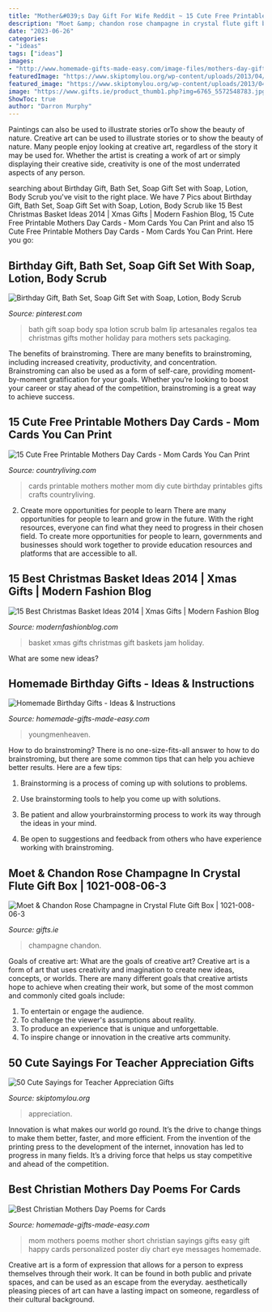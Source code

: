 ```yaml
---
title: "Mother&#039;s Day Gift For Wife Reddit ~ 15 Cute Free Printable Mothers Day Cards"
description: "Moet &amp; chandon rose champagne in crystal flute gift box"
date: "2023-06-26"
categories:
- "ideas"
tags: ["ideas"]
images:
- "http://www.homemade-gifts-made-easy.com/image-files/mothers-day-gifts-personalized-300x300.jpg"
featuredImage: "https://www.skiptomylou.org/wp-content/uploads/2013/04/50-cute-sayings-for-teacher-appreciation-gifts1-1.jpg"
featured_image: "https://www.skiptomylou.org/wp-content/uploads/2013/04/50-cute-sayings-for-teacher-appreciation-gifts1-1.jpg"
image: "https://www.gifts.ie/product_thumb1.php?img=6765_5572548783.jpg&amp;w=625&amp;h=625&amp;sf=products&amp;cache=20201117G&amp;autofill=1"
ShowToc: true
author: "Darron Murphy"
---
```



Paintings can also be used to illustrate stories orTo show the beauty of nature.
Creative art can be used to illustrate stories or to show the beauty of nature. Many people enjoy looking at creative art, regardless of the story it may be used for. Whether the artist is creating a work of art or simply displaying their creative side, creativity is one of the most underrated aspects of any person.

	

		
searching about Birthday Gift, Bath Set, Soap Gift Set with Soap, Lotion, Body Scrub you've visit to the right place. We have 7 Pics about Birthday Gift, Bath Set, Soap Gift Set with Soap, Lotion, Body Scrub like 15 Best Christmas Basket Ideas 2014 | Xmas Gifts | Modern Fashion Blog, 15 Cute Free Printable Mothers Day Cards - Mom Cards You Can Print and also 15 Cute Free Printable Mothers Day Cards - Mom Cards You Can Print. Here you go:
		
    
## Birthday Gift, Bath Set, Soap Gift Set With Soap, Lotion, Body Scrub

<img loading=lazy src="https://i.pinimg.com/736x/b0/87/58/b08758b0b910fcff1fa7d9e6f0024301--green-tea-bath-lip-scrubs.jpg" onerror="this.onerror=null;this.src='https://tse1.mm.bing.net/th?id=OIP.J2t52HJCXNuc2h8EA6c0QAHaJ3&amp;pid=15.1';" alt="Birthday Gift, Bath Set, Soap Gift Set with Soap, Lotion, Body Scrub">

_Source: pinterest.com_

>bath gift soap body spa lotion scrub balm lip artesanales regalos tea christmas gifts mother holiday para mothers sets packaging. 

	

The benefits of brainstroming.
There are many benefits to brainstroming, including increased creativity, productivity, and concentration. Brainstroming can also be used as a form of self-care, providing moment-by-moment gratification for your goals. Whether you’re looking to boost your career or stay ahead of the competition, brainstroming is a great way to achieve success.

    
## 15 Cute Free Printable Mothers Day Cards - Mom Cards You Can Print

<img loading=lazy src="https://hips.hearstapps.com/clv.h-cdn.co/assets/16/14/2048x1024/landscape-1460052137-mothersdaycardsclv.jpg?resize=1200:*" onerror="this.onerror=null;this.src='https://tse3.mm.bing.net/th?id=OIP.a84G9IcgV4RLqpcFRJACPQHaDt&amp;pid=15.1';" alt="15 Cute Free Printable Mothers Day Cards - Mom Cards You Can Print">

_Source: countryliving.com_

>cards printable mothers mother mom diy cute birthday printables gifts crafts countryliving. 

	

2) Create more opportunities for people to learn
There are many opportunities for people to learn and grow in the future. With the right resources, everyone can find what they need to progress in their chosen field. To create more opportunities for people to learn, governments and businesses should work together to provide education resources and platforms that are accessible to all.

    
## 15 Best Christmas Basket Ideas 2014 | Xmas Gifts | Modern Fashion Blog

<img loading=lazy src="https://modernfashionblog.com/wp-content/uploads/2014/11/15-Best-Christmas-Basket-Ideas-2014-Xmas-Gifts-1.jpg" onerror="this.onerror=null;this.src='https://tse4.mm.bing.net/th?id=OIP.LiNoEm3jGJXu0vOvGYPISwHaJ4&amp;pid=15.1';" alt="15 Best Christmas Basket Ideas 2014 | Xmas Gifts | Modern Fashion Blog">

_Source: modernfashionblog.com_

>basket xmas gifts christmas gift baskets jam holiday. 

	

What are some new ideas?
 

    
## Homemade Birthday Gifts - Ideas &amp; Instructions

<img loading=lazy src="https://www.homemade-gifts-made-easy.com/image-files/homemade-birthday-gifts-800x1351.jpg" onerror="this.onerror=null;this.src='https://tse3.mm.bing.net/th?id=OIP.GlqgsVtFi074-oBjzi5FhQHaMg&amp;pid=15.1';" alt="Homemade Birthday Gifts - Ideas &amp; Instructions">

_Source: homemade-gifts-made-easy.com_

>youngmenheaven. 

	

How to do brainstroming?
There is no one-size-fits-all answer to how to do brainstroming, but there are some common tips that can help you achieve better results. Here are a few tips:
1. Brainstorming is a process of coming up with solutions to problems.

2. Use brainstorming tools to help you come up with solutions.

3. Be patient and allow yourbrainstorming process to work its way through the ideas in your mind.

4. Be open to suggestions and feedback from others who have experience working with brainstroming.

    
## Moet &amp; Chandon Rose Champagne In Crystal Flute Gift Box | 1021-008-06-3

<img loading=lazy src="https://www.gifts.ie/product_thumb1.php?img=6765_5572548783.jpg&amp;w=625&amp;h=625&amp;sf=products&amp;cache=20201117G&amp;autofill=1" onerror="this.onerror=null;this.src='https://tse4.mm.bing.net/th?id=OIP.bpZHK1siqAsbn50vrm2B1AHaHa&amp;pid=15.1';" alt="Moet &amp; Chandon Rose Champagne in Crystal Flute Gift Box | 1021-008-06-3">

_Source: gifts.ie_

>champagne chandon. 

	

Goals of creative art: What are the goals of creative art?
Creative art is a form of art that uses creativity and imagination to create new ideas, concepts, or worlds. There are many different goals that creative artists hope to achieve when creating their work, but some of the most common and commonly cited goals include: 
1. To entertain or engage the audience.
2. To challenge the viewer's assumptions about reality.
3. To produce an experience that is unique and unforgettable.
4. To inspire change or innovation in the creative arts community.

    
## 50 Cute Sayings For Teacher Appreciation Gifts

<img loading=lazy src="https://www.skiptomylou.org/wp-content/uploads/2013/04/50-cute-sayings-for-teacher-appreciation-gifts1-1.jpg" onerror="this.onerror=null;this.src='https://tse4.mm.bing.net/th?id=OIP.dgyTvdzhUu7CSWKFQXuSIgHaJl&amp;pid=15.1';" alt="50 Cute Sayings for Teacher Appreciation Gifts">

_Source: skiptomylou.org_

>appreciation. 

	

Innovation is what makes our world go round. It’s the drive to change things to make them better, faster, and more efficient. From the invention of the printing press to the development of the internet, innovation has led to progress in many fields. It’s a driving force that helps us stay competitive and ahead of the competition.

    
## Best Christian Mothers Day Poems For Cards

<img loading=lazy src="http://www.homemade-gifts-made-easy.com/image-files/mothers-day-gifts-personalized-300x300.jpg" onerror="this.onerror=null;this.src='https://tse3.mm.bing.net/th?id=OIP.-VOSoiBBmCtBZHCA6D_jSwAAAA&amp;pid=15.1';" alt="Best Christian Mothers Day Poems for Cards">

_Source: homemade-gifts-made-easy.com_

>mom mothers poems mother short christian sayings gifts easy gift happy cards personalized poster diy chart eye messages homemade. 

	

Creative art is a form of expression that allows for a person to express themselves through their work. It can be found in both public and private spaces, and can be used as an escape from the everyday. aesthetically pleasing pieces of art can have a lasting impact on someone, regardless of their cultural background.

